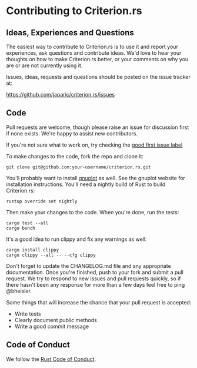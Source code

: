 # Contributing to Criterion.<span></span>rs

## Ideas, Experiences and Questions

The easiest way to contribute to Criterion.<span></span>rs is to use it and report your experiences, ask questions and contribute ideas. We'd love to hear your thoughts on how to make Criterion.<span></span>rs better, or your comments on why you are or are not currently using it.

Issues, ideas, requests and questions should be posted on the issue tracker at:

https://github.com/japaric/criterion.rs/issues

## Code

Pull requests are welcome, though please raise an issue for discussion first if none exists. We're happy to assist new contributors.

If you're not sure what to work on, try checking the [good first issue label](https://github.com/japaric/criterion.rs/issues?q=is%3Aissue+is%3Aopen+label%3A%22good+first+issue%22)

To make changes to the code, fork the repo and clone it:

`git clone git@github.com:your-username/criterion.rs.git`

You'll probably want to install [qnuplot](http://www.gnuplot.info/) as well. See the gnuplot website for installation instructions. You'll need a nightly build of Rust to build Criterion.rs:

`rustup override set nightly`

Then make your changes to the code. When you're done, run the tests:

```
cargo test --all
cargo bench
```

It's a good idea to run clippy and fix any warnings as well:

```
cargo install clippy
cargo clippy --all -- --cfg clippy
```

Don't forget to update the CHANGELOG.md file and any appropriate documentation. Once you're finished, push to your fork and submit a pull request. We try to respond to new issues and pull requests quickly, so if there hasn't been any response for more than a few days feel free to ping @bheisler.

Some things that will increase the chance that your pull request is accepted:

* Write tests
* Clearly document public methods
* Write a good commit message

## Code of Conduct

We follow the [Rust Code of Conduct](http://www.rust-lang.org/conduct.html).